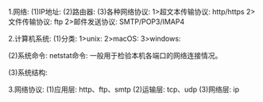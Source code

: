 1.网络:
  (1)IP地址:
  (2)路由器:
  (3)各种网络协议:
    1>超文本传输协议: http/https
    2>文件传输协议: ftp
    2>邮件发送协议: SMTP/POP3/IMAP4
    
2.计算机系统:
  (1)分类:
    1>unix:
    2>macOS:
    3>windows:

  (2)系统命令:
    netstat命令: 一般用于检验本机各端口的网络连接情况。
    
  (3)系统结构:
  
3.网络协议:
  (1)应用层: http、ftp、smtp
  (2)运输层: tcp、udp
  (3)网络层: ip



